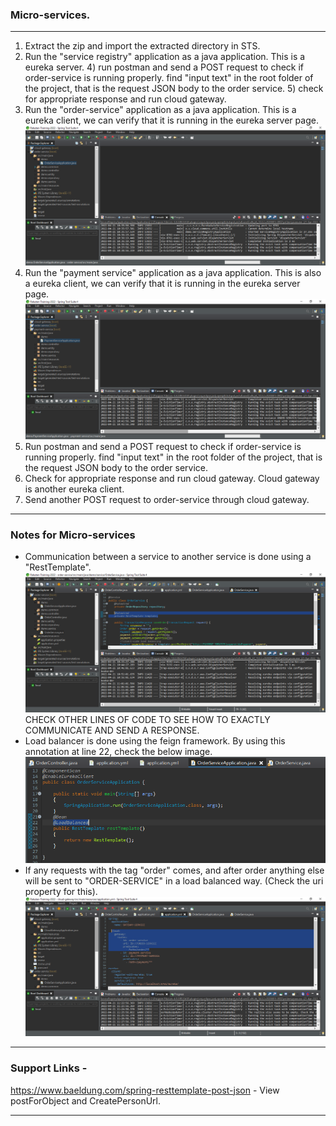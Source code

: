 ### Micro-services.
<hr />
<ol>
	<li>
		Extract the zip and import the extracted directory in STS.
	</li>
	<li>
		Run the "service registry" application as a java application. This is a eureka server.
		4) run postman and send a POST request to check if order-service is running properly. find "input text" in the root folder of the project, that is the request JSON body to the order service.
		5) check for appropriate response and run cloud gateway.
	</li>
	<li>
		Run the "order-service" application as a java application. This is a eureka client, we can verify that it is running in the eureka server page.
		<img src="Screenshots/run this order service selected file as a java application.PNG"/>
	</li>
	<li>
		Run the "payment service" application as a java application. This is also a eureka client, we can verify that it is running in the eureka server page.
		<img src="Screenshots/run this payment service selected file as a java application.PNG"/>
	</li>
	<li>
		Run postman and send a POST request to check if order-service is running properly. find "input text" in the root folder of the project, that is the request JSON body to the order service.
	</li>
	<li>
		Check for appropriate response and run cloud gateway. Cloud gateway is another eureka client.
	</li>
	<li>
		Send another POST request to order-service through cloud gateway.
	</li>
</ol>
<hr />

### Notes for Micro-services
<ul>
	<li>
		Communication between a service to another service is done using a "RestTemplate".
		<img src="Screenshots/service to service communication, order service with payment service.PNG" />
		CHECK OTHER LINES OF CODE TO SEE HOW TO EXACTLY COMMUNICATE AND SEND A RESPONSE.
	</li>
	<li>
		Load balancer is done using the feign framework. By using this annotation at line 22, check the below image.
		<img src="Screenshots/load balancer, feign framework does this by just putting this annotation in our application.PNG" />
	</li>
	<li>
		If any requests with the tag "order" comes, and after order anything else will be sent to "ORDER-SERVICE" in a load balanced way. (Check the uri property for this).
		<img src="Screenshots/application yaml for gateway.PNG" />
	</li>
</ul>
<hr />

### Support Links - 
https://www.baeldung.com/spring-resttemplate-post-json - View postForObject and CreatePersonUrl.

<hr />
